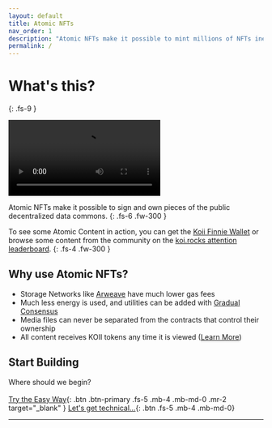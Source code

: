 ```yaml
---
layout: default
title: Atomic NFTs
nav_order: 1
description: "Atomic NFTs make it possible to mint millions of NFTs inexpensively, and host them for all to see."
permalink: /
---
```


# What's this?
{: .fs-9 }

<div class="col-md-6 intro-finnie-video">
            <video controls class="video">
                <source src="/AtomicNFTs.mp4" type="video/mp4">
                <source src="/AtomicNFTs.ogg" type="video/ogg">
                <source src="/AtomicNFTs.webm" type="video/webm">
                <object data="/AtomicNFTs.mp4" width="640" height="480">
                  <embed src="/AtomicNFTs.swf" width="640" height="480">
                </object>
              </video>
                
</div>

Atomic NFTs make it possible to sign and own pieces of the public decentralized data commons. 
{: .fs-6 .fw-300 }

To see some Atomic Content in action, you can get the [Koii Finnie Wallet](https://chrome.google.com/webstore/detail/finnie/cjmkndjhnagcfbpiemnkdpomccnjblmj) or browse some content from the community on the [koi.rocks attention leaderboard](https://koi.rocks/).
{: .fs-4 .fw-300 }


## Why use Atomic NFTs?
- Storage Networks like [Arweave](https://arweave.org) have much lower gas fees
- Much less energy is used, and utilities can be added with [Gradual Consensus](https://koii.network/gradual-consensus.pdf)
- Media files can never be separated from the contracts that control their ownership
- All content receives KOII tokens any time it is viewed ([Learn More](https://koii.network/lightpaper.pdf))


## Start Building 
Where should we begin?
<br>
<br>
[Try the Easy Way](https://chrome.google.com/webstore/detail/finnie/cjmkndjhnagcfbpiemnkdpomccnjblmj){: .btn .btn-primary .fs-5 .mb-4 .mb-md-0 .mr-2 target="_blank" } [Let's get technical...](/docs/General-definition-of-an-atomic-NFT/){: .btn .fs-5 .mb-4 .mb-md-0}

---



